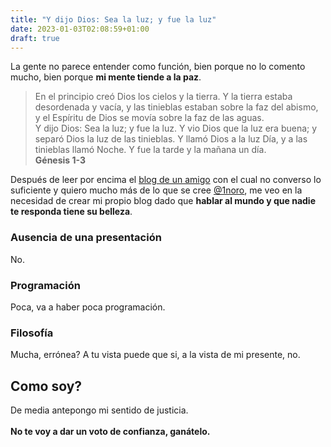 ```yaml
---
title: "Y dijo Dios: Sea la luz; y fue la luz"
date: 2023-01-03T02:08:59+01:00
draft: true
---
```


La gente no parece entender como función, bien porque no lo comento mucho, bien porque **mi mente tiende a la paz**.

>En el principio creó Dios los cielos y la tierra. Y la tierra estaba desordenada y vacía, y las tinieblas estaban sobre la faz del abismo, y el Espíritu de Dios se movía sobre la faz de las aguas.
<br>Y dijo Dios: Sea la luz; y fue la luz. Y vio Dios que la luz era buena; y separó Dios la luz de las tinieblas. Y llamó Dios a la luz Día, y a las tinieblas llamó Noche. Y fue la tarde y la mañana un día.
<br>**Génesis 1-3**

Después de leer por encima el [blog de un amigo](https://record.rat.la) con el cual no converso lo suficiente y quiero mucho más de lo que se cree [@1noro](https://github.com/1noro), me veo en la necesidad de crear mi propio blog dado que **hablar al mundo y que nadie te responda tiene su belleza**.


### Ausencia de una presentación
No.
### Programación
Poca, va a haber poca programación.
### Filosofía
Mucha, errónea? A tu vista puede que si, a la vista de mi presente, no.
## Como soy?
De media antepongo mi sentido de justicia.
<br><br>
**No te voy a dar un voto de confianza, ganátelo.**